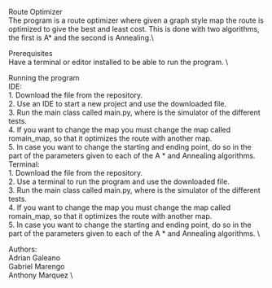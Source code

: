Route Optimizer \
  The program is a route optimizer where given a graph style map the route is optimized
to give the best and least cost. This is done with two algorithms, the first is A*
and the second is Annealing.\

Prerequisites \
  Have a terminal or editor installed to be able to run the program. \

Running the program \
  IDE: \
        1. Download the file from the repository. \
        2. Use an IDE to start a new project and use the downloaded file. \
        3. Run the main class called main.py, where is the simulator of the different tests. \
        4. If you want to change the map you must change the map called romain_map, so that it optimizes
           the route with another map. \
        5. In case you want to change the starting and ending point, do so in the part of the parameters
           given to each of the A * and Annealing algorithms. \
    Terminal: \
        1. Download the file from the repository. \
        2. Use a terminal to run the program and use the downloaded file. \
        3. Run the main class called main.py, where is the simulator of the different tests. \
        4. If you want to change the map you must change the map called romain_map, so that it optimizes
           the route with another map. \
        5. In case you want to change the starting and ending point, do so in the part of the parameters
           given to each of the A * and Annealing algorithms. \

Authors: \
Adrian Galeano \
Gabriel Marengo \
Anthony Marquez \
